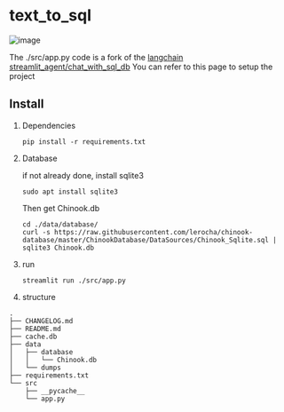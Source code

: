 # text_to_sql

![image](https://github.com/user-attachments/assets/fc7eaccc-d18f-4b50-8a69-f22b6d902b00)

The ./src/app.py code is a fork of the [langchain streamlit_agent/chat_with_sql_db](https://github.com/langchain-ai/streamlit-agent/blob/main/streamlit_agent/chat_with_sql_db.py)
You can refer to this page to setup the project

## Install

1. Dependencies

    ```shell
    pip install -r requirements.txt
    ```

2. Database

    if not already done, install sqlite3

    ```shell
    sudo apt install sqlite3
    ```

    Then get Chinook.db

    ```shell
    cd ./data/database/
    curl -s https://raw.githubusercontent.com/lerocha/chinook-database/master/ChinookDatabase/DataSources/Chinook_Sqlite.sql | sqlite3 Chinook.db
    ```

3. run

    ```shell
    streamlit run ./src/app.py
    ```

4. structure

```plain-text
.
├── CHANGELOG.md
├── README.md
├── cache.db
├── data
│   ├── database
│   │   └── Chinook.db
│   └── dumps
├── requirements.txt
└── src
    ├── __pycache__
    └── app.py
```
